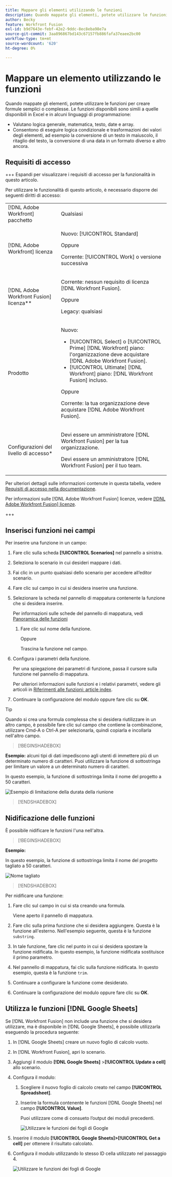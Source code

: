 ```yaml
---
title: Mappare gli elementi utilizzando le funzioni
description: Quando mappate gli elementi, potete utilizzare le funzioni per creare formule semplici o complesse.
author: Becky
feature: Workfront Fusion
exl-id: b9d7643e-febf-42e2-9ddc-8ec8eba98e7a
source-git-commit: 3aa896867bd143c67157fb886fafa37eaee2bc00
workflow-type: tm+mt
source-wordcount: '620'
ht-degree: 0%

---
```


# Mappare un elemento utilizzando le funzioni

Quando mappate gli elementi, potete utilizzare le funzioni per creare formule semplici o complesse. Le funzioni disponibili sono simili a quelle disponibili in Excel e in alcuni linguaggi di programmazione:

* Valutano logica generale, matematica, testo, date e array.
* Consentono di eseguire logica condizionale e trasformazioni dei valori degli elementi, ad esempio la conversione di un testo in maiuscolo, il ritaglio del testo, la conversione di una data in un formato diverso e altro ancora.

## Requisiti di accesso

+++ Espandi per visualizzare i requisiti di accesso per la funzionalità in questo articolo.

Per utilizzare le funzionalità di questo articolo, è necessario disporre dei seguenti diritti di accesso:

<table style="table-layout:auto">
 <col> 
 <col> 
 <tbody> 
  <tr> 
   <td role="rowheader">[!DNL Adobe Workfront] pacchetto</td> 
   <td> <p>Qualsiasi</p> </td> 
  </tr> 
  <tr data-mc-conditions=""> 
   <td role="rowheader">[!DNL Adobe Workfront] licenza</td> 
   <td> <p>Nuovo: [!UICONTROL Standard]</p><p>Oppure</p><p>Corrente: [!UICONTROL Work] o versione successiva</p> </td> 
  </tr> 
  <tr> 
   <td role="rowheader">[!DNL Adobe Workfront Fusion] licenza**</td> 
   <td>
   <p>Corrente: nessun requisito di licenza [!DNL Workfront Fusion].</p>
   <p>Oppure</p>
   <p>Legacy: qualsiasi </p>
   </td> 
  </tr> 
  <tr> 
   <td role="rowheader">Prodotto</td> 
   <td>
   <p>Nuovo:</p> <ul><li>[!UICONTROL Select] o [!UICONTROL Prime] [!DNL Workfront] piano: l'organizzazione deve acquistare [!DNL Adobe Workfront Fusion].</li><li>[!UICONTROL Ultimate] [!DNL Workfront] piano: [!DNL Workfront Fusion] incluso.</li></ul>
   <p>Oppure</p>
   <p>Corrente: la tua organizzazione deve acquistare [!DNL Adobe Workfront Fusion].</p>
   </td> 
  </tr>
  <tr data-mc-conditions=""> 
   <td role="rowheader">Configurazioni del livello di accesso*</td> 
   <td> 
     <p>Devi essere un amministratore [!DNL Workfront Fusion] per la tua organizzazione.</p>
     <p>Devi essere un amministratore [!DNL Workfront Fusion] per il tuo team.</p>
   </td> 
  </tr> 
   </td> 
  </tr> 
 </tbody> 
</table>

Per ulteriori dettagli sulle informazioni contenute in questa tabella, vedere [Requisiti di accesso nella documentazione](/help/workfront-fusion/references/licenses-and-roles/access-level-requirements-in-documentation.md).

Per informazioni sulle [!DNL Adobe Workfront Fusion] licenze, vedere [[!DNL Adobe Workfront Fusion] licenze](/help/workfront-fusion/set-up-and-manage-workfront-fusion/licensing-operations-overview/license-automation-vs-integration.md).

+++

## Inserisci funzioni nei campi

Per inserire una funzione in un campo:

1. Fare clic sulla scheda **[!UICONTROL Scenarios]** nel pannello a sinistra.
1. Seleziona lo scenario in cui desideri mappare i dati.
1. Fai clic in un punto qualsiasi dello scenario per accedere all’editor scenario.
1. Fare clic sul campo in cui si desidera inserire una funzione.
1. Selezionare la scheda nel pannello di mappatura contenente la funzione che si desidera inserire.

   Per informazioni sulle schede del pannello di mappatura, vedi [Panoramica delle funzioni](/help/workfront-fusion/get-started-with-fusion/understand-fusion/function-overview.md)
   1. Fare clic sul nome della funzione.

      Oppure

      Trascina la funzione nel campo.
1. Configura i parametri della funzione.

   Per una spiegazione dei parametri di funzione, passa il cursore sulla funzione nel pannello di mappatura.

   Per ulteriori informazioni sulle funzioni e i relativi parametri, vedere gli articoli in [Riferimenti alle funzioni: article index](/help/workfront-fusion/references/mapping-panel/functions/functions-toc.md).

1. Continuare la configurazione del modulo oppure fare clic su **OK**.

>[!TIP]
>
>Quando si crea una formula complessa che si desidera riutilizzare in un altro campo, è possibile fare clic sul campo che contiene la combinazione, utilizzare Cmd-A o Ctrl-A per selezionarla, quindi copiarla e incollarla nell&#39;altro campo.


>[!BEGINSHADEBOX]

**Esempio:** alcuni tipi di dati impediscono agli utenti di immettere più di un determinato numero di caratteri. Puoi utilizzare la funzione di sottostringa per limitare un valore a un determinato numero di caratteri.

In questo esempio, la funzione di sottostringa limita il nome del progetto a 50 caratteri.

![Esempio di limitazione della durata della riunione](assets/example-meet-length-restriction-350x184.png)

>[!ENDSHADEBOX]

## Nidificazione delle funzioni

È possibile nidificare le funzioni l&#39;una nell&#39;altra.

>[!BEGINSHADEBOX]

**Esempio:**

In questo esempio, la funzione di sottostringa limita il nome del progetto tagliato a 50 caratteri.

![Nome tagliato](assets/trimmed-name-under-50.png)

>[!ENDSHADEBOX]

Per nidificare una funzione:

1. Fare clic sul campo in cui si sta creando una formula.

   Viene aperto il pannello di mappatura.

1. Fare clic sulla prima funzione che si desidera aggiungere. Questa è la funzione all&#39;esterno. Nell&#39;esempio seguente, questa è la funzione `substring`.
1. In tale funzione, fare clic nel punto in cui si desidera spostare la funzione nidificata. In questo esempio, la funzione nidificata sostituisce il primo parametro.
1. Nel pannello di mappatura, fai clic sulla funzione nidificata. In questo esempio, questa è la funzione `trim`.
1. Continuare a configurare la funzione come desiderato.
1. Continuare la configurazione del modulo oppure fare clic su **OK**.

## Utilizza le funzioni [!DNL Google Sheets]

Se [!DNL Workfront Fusion] non include una funzione che si desidera utilizzare, ma è disponibile in [!DNL Google Sheets], è possibile utilizzarla eseguendo la procedura seguente:

1. In [!DNL Google Sheets] creare un nuovo foglio di calcolo vuoto.
1. In [!DNL Workfront Fusion], apri lo scenario.
1. Aggiungi il modulo **[!DNL Google Sheets]** >**[!UICONTROL Update a cell]** allo scenario.

1. Configura il modulo:

   1. Scegliere il nuovo foglio di calcolo creato nel campo **[!UICONTROL Spreadsheet]**.
   1. Inserire la formula contenente le funzioni [!DNL Google Sheets] nel campo **[!UICONTROL Value]**.

      Puoi utilizzare come di consueto l’output dei moduli precedenti.

      ![Utilizzare le funzioni dei fogli di Google](assets/exploit-google-sheet-functions-350x218.png)

1. Inserire il modulo **[!UICONTROL Google Sheets]>[!UICONTROL Get a cell]** per ottenere il risultato calcolato.
1. Configura il modulo utilizzando lo stesso ID cella utilizzato nel passaggio 4.

   ![Utilizzare le funzioni dei fogli di Google](assets/exploit-google-sheet-functions-2-350x187.png)
